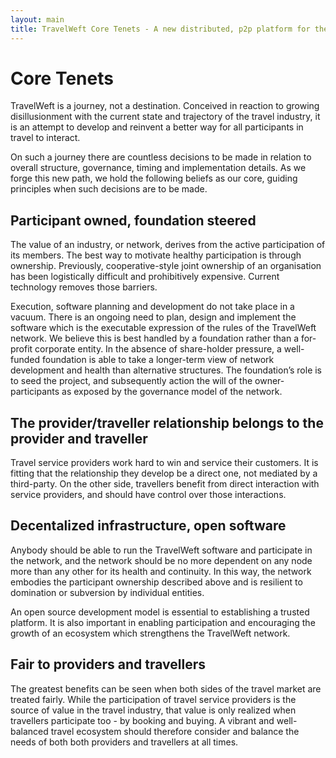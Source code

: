 ```yaml
---
layout: main
title: TravelWeft Core Tenets - A new distributed, p2p platform for the travel industry
---
```

# Core Tenets

TravelWeft is a journey, not a destination. Conceived in reaction to growing disillusionment with the current state and trajectory of the travel industry, it is an attempt to develop and reinvent a better way for all participants in travel to interact.

On such a journey there are countless decisions to be made in relation to overall structure, governance, timing and implementation details. As we forge this new path, we hold the following beliefs as our core, guiding principles when such decisions are to be made.

## Participant owned, foundation steered

The value of an industry, or network, derives from the active participation of its members. The best way to motivate healthy participation is through ownership. Previously, cooperative-style joint ownership of an organisation has been logistically difficult and prohibitively expensive. Current technology removes those barriers.

Execution, software planning and development do not take place in a vacuum. There is an ongoing need to plan, design and implement the software which is the executable expression of the rules of the TravelWeft network. We believe this is best handled by a foundation rather than a for-profit corporate entity. In the absence of share-holder pressure, a well-funded foundation is able to take a longer-term view of network development and health than alternative structures. The foundation’s role is to seed the project, and subsequently action the will of the owner-participants as exposed by the governance model of the network.

## The provider/traveller relationship belongs to the provider and traveller

Travel service providers work hard to win and service their customers. It is fitting that the relationship they develop be a direct one, not mediated by a third-party. On the other side, travellers benefit from direct interaction with service providers, and should have control over those interactions.

## Decentalized infrastructure, open software

Anybody should be able to run the TravelWeft software and participate in the network, and the network should be no more dependent on any node more than any other for its health and continuity. In this way, the network embodies the participant ownership described above and is resilient to domination or subversion by individual entities. 

An open source development model is essential to establishing a trusted platform. It is also important in enabling participation and encouraging the growth of an ecosystem which strengthens the TravelWeft network.

## Fair to providers and travellers

The greatest benefits can be seen when both sides of the travel market are treated fairly. While the participation of travel service providers is the source of value in the travel industry, that value is only realized when travellers participate too - by booking and buying. A vibrant and well-balanced travel ecosystem should therefore consider and balance the needs of both both providers and travellers at all times.
